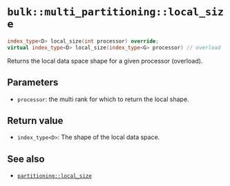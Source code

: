 # `bulk::multi_partitioning::local_size`

```cpp
index_type<D> local_size(int processor) override;
virtual index_type<D> local_size(index_type<G> processor) // overload
```

Returns the local data space shape for a given processor (overload).

## Parameters

- `processor`: the multi rank for which to return the local shape.

## Return value

- `index_type<D>`: The shape of the local data space.

## See also

- [`partitioning::local_size`](../partitioning/local_size.md)
